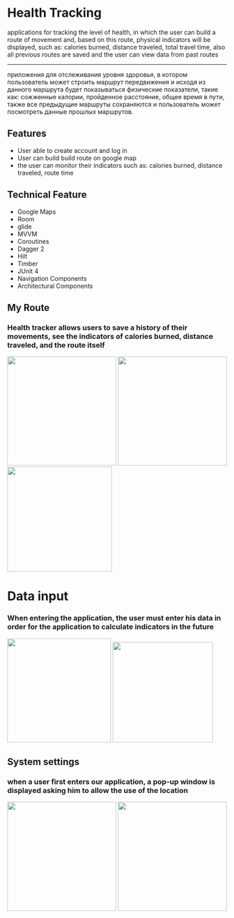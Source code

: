 <h1>Health Tracking </h1> 
 applications for tracking the level of health, in which the user can build a route of movement and, based on this route, physical indicators will be displayed, such as: calories burned, distance traveled, total travel time, also all previous routes are saved and the user can view data from past routes
 
___

 приложения для отслеживания уровня здоровья, в котором пользователь может строить маршрут передвижения и исходя из данного маршрута будет показываться физические показатели, такие как: сожженные калории, пройденное расстояние, общее время в пути, также все предыдущие маршруты сохраняются и пользователь может посмотреть данные прошлых маршрутов.



## Features
+ User able to create account and log in
+ User can build build route on google map
+ the user can monitor their indicators such as: calories burned, distance traveled, route time



## Technical Feature

+ Google Maps
+ Room 
+ glide
+ MVVM
+ Coroutines
+ Dagger 2
+ Hilt
+ Timber
+ JUnit 4
+ Navigation Components
+ Architectural Components


## My Route

### Health tracker allows users to save a history of their movements, see the indicators of calories burned, distance traveled, and the route itself

<img src="https://user-images.githubusercontent.com/74183845/164836440-43203e97-cdef-474e-97c3-58961cc74134.jpg" width="250"/> <img src="https://user-images.githubusercontent.com/74183845/164824464-0076ddb1-126e-4659-ad22-2a58c7c517d7.jpg" width="250"/> <img src="https://user-images.githubusercontent.com/74183845/164648962-bcc81a2d-f522-4ac3-9493-00de81ed1bf9.jpg" width="240"/>

# Data input

### When entering the application, the user must enter his data in order for the application to calculate indicators in the future
<img src="https://user-images.githubusercontent.com/74183845/164672500-c12fddda-39ff-4c4f-aa70-720c064b35bb.jpg" width="238"/> <img src="https://user-images.githubusercontent.com/74183845/164648224-def87dff-6d9e-4b5b-b5ee-e8581fb30235.jpg" width="230"/> 

## System settings 
### when a user first enters our application, a pop-up window is displayed asking him to allow the use of the location

<img src="https://user-images.githubusercontent.com/74183845/164826720-95d69bbd-2048-40a5-8ba7-513659d554bf.jpg" width="250"/> <img src="https://user-images.githubusercontent.com/74183845/164648985-7974a00a-1aff-4a50-a658-183c42a4ef0c.jpg" width="250"/>




